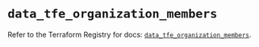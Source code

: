 # `data_tfe_organization_members`

Refer to the Terraform Registry for docs: [`data_tfe_organization_members`](https://registry.terraform.io/providers/hashicorp/tfe/0.62.0/docs/data-sources/organization_members).
